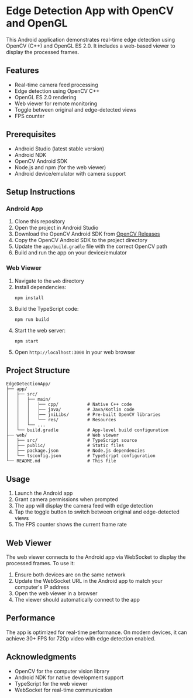# Edge Detection App with OpenCV and OpenGL

This Android application demonstrates real-time edge detection using OpenCV (C++) and OpenGL ES 2.0. It includes a web-based viewer to display the processed frames.

## Features

- Real-time camera feed processing
- Edge detection using OpenCV C++
- OpenGL ES 2.0 rendering
- Web viewer for remote monitoring
- Toggle between original and edge-detected views
- FPS counter

## Prerequisites

- Android Studio (latest stable version)
- Android NDK
- OpenCV Android SDK
- Node.js and npm (for the web viewer)
- Android device/emulator with camera support

## Setup Instructions

### Android App

1. Clone this repository
2. Open the project in Android Studio
3. Download the OpenCV Android SDK from [OpenCV Releases](https://opencv.org/releases/)
4. Copy the OpenCV Android SDK to the project directory
5. Update the `app/build.gradle` file with the correct OpenCV path
6. Build and run the app on your device/emulator

### Web Viewer

1. Navigate to the `web` directory
2. Install dependencies:
   ```
   npm install
   ```
3. Build the TypeScript code:
   ```
   npm run build
   ```
4. Start the web server:
   ```
   npm start
   ```
5. Open `http://localhost:3000` in your web browser

## Project Structure

```
EdgeDetectionApp/
├── app/
│   ├── src/
│   │   ├── main/
│   │   │   ├── cpp/           # Native C++ code
│   │   │   ├── java/          # Java/Kotlin code
│   │   │   ├── jniLibs/       # Pre-built OpenCV libraries
│   │   │   └── res/           # Resources
│   │   └── ...
│   └── build.gradle           # App-level build configuration
├── web/                       # Web viewer
│   ├── src/                   # TypeScript source
│   ├── public/                # Static files
│   ├── package.json           # Node.js dependencies
│   └── tsconfig.json          # TypeScript configuration
└── README.md                  # This file
```

## Usage

1. Launch the Android app
2. Grant camera permissions when prompted
3. The app will display the camera feed with edge detection
4. Tap the toggle button to switch between original and edge-detected views
5. The FPS counter shows the current frame rate

## Web Viewer

The web viewer connects to the Android app via WebSocket to display the processed frames. To use it:

1. Ensure both devices are on the same network
2. Update the WebSocket URL in the Android app to match your computer's IP address
3. Open the web viewer in a browser
4. The viewer should automatically connect to the app

## Performance

The app is optimized for real-time performance. On modern devices, it can achieve 30+ FPS for 720p video with edge detection enabled.

## Acknowledgments

- OpenCV for the computer vision library
- Android NDK for native development support
- TypeScript for the web viewer
- WebSocket for real-time communication
